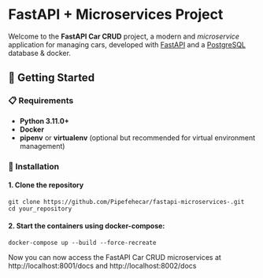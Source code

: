 # FastAPI + Microservices Project

Welcome to the **FastAPI Car CRUD** project, a modern and *microservice* application for managing cars, developed with [FastAPI](https://fastapi.tiangolo.com/) and a [PostgreSQL](https://www.postgresql.org/) database & docker.

## 🚀 Getting Started

### 📋 Requirements

- **Python 3.11.0+**
- **Docker**
- **pipenv** or **virtualenv** (optional but recommended for virtual environment management)

### 🔧 Installation

#### 1. Clone the repository

```rm
git clone https://github.com/Pipefehecar/fastapi-microservices-.git
cd your_repository
```
#### 2. Start the containers using docker-compose:

```rm
docker-compose up --build --force-recreate

```
Now you can now access the FastAPI Car CRUD microservices at http://localhost:8001/docs and http://localhost:8002/docs